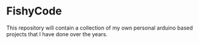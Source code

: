 # FishyCode
This repository will contain a collection of my own personal arduino based projects that I have done over the years.
